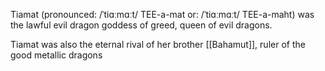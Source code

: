 Tiamat (pronounced: /ˈtiɑːmɑːt/ TEE-a-mat or: /ˈtiɑːmɑːt/ TEE-a-maht) was the lawful evil dragon goddess of greed, queen of evil dragons.

Tiamat was also the eternal rival of her brother [[Bahamut]], ruler of the good metallic dragons